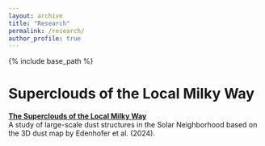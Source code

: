 ```yaml
---
layout: archive
title: "Research"
permalink: /research/
author_profile: true
---
```


{% include base_path %}

Superclouds of the Local Milky Way
======

**[The Superclouds of the Local Milky Way ](https://lillykormann.github.io/superclouds_figures/)**  
A study of large-scale dust structures in the Solar Neighborhood based on the 3D dust map by Edenhofer et al. (2024).
